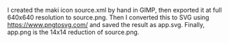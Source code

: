 I created the maki icon source.xml by hand in GIMP, then exported it
at full 640x640 resolution to source.png. Then I converted this to SVG
using https://www.pngtosvg.com/ and saved the result as
app.svg. Finally, app.png is the 14x14 reduction of source.png.
